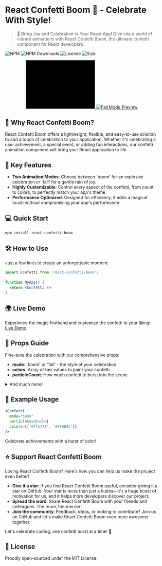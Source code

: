 # React Confetti Boom 🎉 - Celebrate With Style!

> 🚀 Bring Joy and Celebration to Your React App! Dive into a world of vibrant animations with React Confetti Boom, the ultimate confetti component for React developers.

![NPM](https://img.shields.io/npm/v/react-confetti-boom.svg)
![NPM Downloads](https://img.shields.io/npm/dt/react-confetti-boom.svg)
![License](https://img.shields.io/npm/l/react-confetti-boom)
![Size](https://img.shields.io/bundlephobia/min/react-confetti-boom)

<p align="center">
    <a href="https://almond-bongbong.github.io/react-confetti-boom/" target="_blank">
        <img src="https://github.com/almond-bongbong/react-confetti-boom/raw/main/docs/preview_boom.gif" alt="Boom Mode Preview" width="45%" />
        <img src="https://github.com/almond-bongbong/react-confetti-boom/raw/main/docs/preview_fall.gif" alt="Fall Mode Preview" width="45%" />
    </a>
</p>

## 🌈 Why React Confetti Boom?

React Confetti Boom offers a lightweight, flexible, and easy-to-use solution to add a touch of celebration to your application. Whether it's celebrating a user achievement, a special event, or adding fun interactions, our confetti animation component will bring your React application to life.

## 🎨 Key Features

- **Two Animation Modes**: Choose between 'boom' for an explosive celebration or 'fall' for a gentle rain of joy.
- **Highly Customizable**: Control every aspect of the confetti, from count to colors, to perfectly match your app's theme.
- **Performance Optimized**: Designed for efficiency, it adds a magical touch without compromising your app's performance.

## 💻 Quick Start

```bash
npm install react-confetti-boom
```

## 🛠 How to Use

Just a few lines to create an unforgettable moment:

```jsx
import Confetti from 'react-confetti-boom';

function MyApp() {
  return <Confetti />;
}
```

## 🌍 Live Demo

Experience the magic firsthand and customize the confetti to your liking: [Live Demo](https://almond-bongbong.github.io/react-confetti-boom/)

## 🔧 Props Guide

Fine-tune the celebration with our comprehensive props:

- **mode**: 'boom' or 'fall' - the style of your celebration.
- **colors**: Array of hex values to paint your confetti.
- **particleCount**: How much confetti to burst into the scene.

<details>
<summary>And much more!</summary>

| Name           | Type             | Default                                      | Description                                                                         |
| -------------- | ---------------- | -------------------------------------------- | ----------------------------------------------------------------------------------- |
| mode           | 'boom' \| 'fall' | 'boom'                                       | Mode for confetti animation. 'boom' for explosion-like, 'fall' for rain-like effect |
| x              | number           | 0.5                                          | Horizontal starting position of confetti as a ratio of canvas width (0 to 1)        |
| y              | number           | 0.5                                          | Vertical starting position of confetti as a ratio of canvas height (0 to 1)         |
| particleCount  | number           | 30                                           | Number of confetti particles to generate                                            |
| deg            | number           | 270                                          | Initial angle (in degrees) at which particles are emitted                           |
| shapeSize      | number           | 12                                           | Size of confetti particles                                                          |
| spreadDeg      | number           | 30                                           | Angle (in degrees) that particles can deviate from the initial angle (deg)          |
| effectInterval | number           | 3000                                         | Interval (in ms) between consecutive confetti bursts                                |
| effectCount    | number           | 1                                            | Number of confetti bursts to render                                                 |
| colors         | string[]         | ['#ff577f', '#ff884b', '#ffd384', '#fff9b0'] | Array of colors for confetti particles, in hex format                               |
| launchSpeed    | number           | 1                                            | Initial speed at which particles are launched                                       |

</details>

## 🎉 Example Usage

```jsx
<Confetti
  mode="boom"
  particleCount={50}
  colors={['#ff577f', '#ff884b']}
/>
```

Celebrate achievements with a burst of color!


## ⭐ Support React Confetti Boom

Loving React Confetti Boom? Here's how you can help us make the project even better!

- **Give it a star**: If you find React Confetti Boom useful, consider giving it a star on GitHub. Your star is more than just a kudos—it's a huge boost of motivation for us, and it helps more developers discover our project.
- **Spread the word**: Share React Confetti Boom with your friends and colleagues. The more, the merrier!
- **Join the community**: Feedback, ideas, or looking to contribute? Join us on GitHub and let's make React Confetti Boom even more awesome together.

Let's celebrate coding, one confetti burst at a time! 🎉


## 📜 License

Proudly open-sourced under the MIT License.

